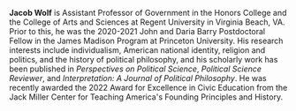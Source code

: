 **Jacob Wolf** is Assistant Professor of Government in the Honors College and the
College of Arts and Sciences at Regent University in Virginia Beach, VA. Prior
to this, he was the 2020-2021 John and Daria Barry Postdoctoral Fellow in the
James Madison Program at Princeton University.  His research interests include
individualism, American national identity, religion and politics, and the
history of political philosophy, and his scholarly work has been published in
*Perspectives on Political Science*, *Political Science Reviewer*, and
*Interpretation: A Journal of Political Philosophy*. He was recently awarded the
2022 Award for Excellence in Civic Education from the Jack Miller Center for
Teaching America's Founding Principles and History.
